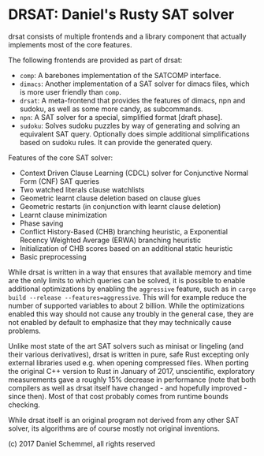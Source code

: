 # DRSAT: **D**aniel's **R**usty **SAT** solver

drsat consists of multiple frontends and a library component that actually implements most of the core features.

The following frontends are provided as part of drsat:
- `comp`: A barebones implementation of the SATCOMP interface.
- `dimacs`: Another implementation of a SAT solver for dimacs files, which is more user friendly than `comp`.
- `drsat`: A meta-frontend that provides the features of dimacs, npn and sudoku, as well as some more candy, as subcommands.
- `npn`: A SAT solver for a special, simplified format [draft phase].
- `sudoku`: Solves sudoku puzzles by way of generating and solving an equivalent SAT query. Optionally does simple additional simplifications based on sudoku rules. It can provide the generated query.

Features of the core SAT solver:
- Context Driven Clause Learning (CDCL) solver for Conjunctive Normal Form (CNF) SAT queries
- Two watched literals clause watchlists
- Geometric learnt clause deletion based on clause glues
- Geometric restarts (in conjunction with learnt clause deletion)
- Learnt clause minimization
- Phase saving
- Conflict History-Based (CHB) branching heuristic, a Exponential Recency Weighted Average (ERWA) branching heuristic
- Initialization of CHB scores based on an additional static heuristic
- Basic preprocessing

While drsat is written in a way that ensures that available memory and time are the only limits to which queries can be solved, it is possible to enable additional optimizations by enabling the `aggressive` feature, such as in `cargo build --release --features=aggressive`. This will for example reduce the number of supported variables to about 2 billion. While the optimizations enabled this way should not cause any troubly in the general case, they are not enabled by default to emphasize that they may technically cause problems.

Unlike most state of the art SAT solvers such as minisat or lingeling (and their various derivatives), drsat is written in pure, safe Rust excepting only external libraries used e.g. when opening compressed files. When porting the original C++ version to Rust in January of 2017, unscientific, exploratory measurements gave a roughly 15% decrease in performance (note that both compilers as well as drsat itself have changed - and hopefully improved - since then). Most of that cost probably comes from runtime bounds checking.

While drsat itself is an original program not derived from any other SAT solver, its algorithms are of course mostly not original inventions.

(c) 2017 Daniel Schemmel, all rights reserved